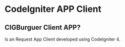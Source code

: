 # CodeIgniter APP Client

## CIGBurguer Client APP?

Is an Request App Client developed using CodeIgniter 4.

